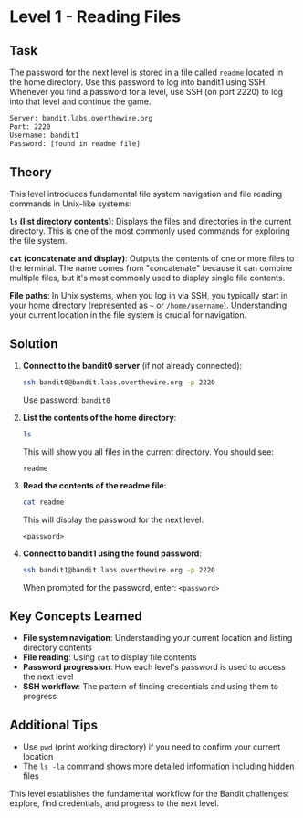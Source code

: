 # Level 1 - Reading Files

## Task

The password for the next level is stored in a file called `readme` located in the home directory. Use this password to log into bandit1 using SSH. Whenever you find a password for a level, use SSH (on port 2220) to log into that level and continue the game.

```sh
Server: bandit.labs.overthewire.org
Port: 2220
Username: bandit1
Password: [found in readme file]
```

## Theory

This level introduces fundamental file system navigation and file reading commands in Unix-like systems:

**`ls` (list directory contents)**: Displays the files and directories in the current directory. This is one of the most commonly used commands for exploring the file system.

**`cat` (concatenate and display)**: Outputs the contents of one or more files to the terminal. The name comes from "concatenate" because it can combine multiple files, but it's most commonly used to display single file contents.

**File paths**: In Unix systems, when you log in via SSH, you typically start in your home directory (represented as `~` or `/home/username`). Understanding your current location in the file system is crucial for navigation.

## Solution

1. **Connect to the bandit0 server** (if not already connected):
   ```sh
   ssh bandit0@bandit.labs.overthewire.org -p 2220
   ```
   Use password: `bandit0`

2. **List the contents of the home directory**:
   ```sh
   ls
   ```
   This will show you all files in the current directory. You should see:
   ```
   readme
   ```

3. **Read the contents of the readme file**:
   ```sh
   cat readme
   ```
   This will display the password for the next level:
   ```
   <password>
   ```

4. **Connect to bandit1 using the found password**:
   ```sh
   ssh bandit1@bandit.labs.overthewire.org -p 2220
   ```
   When prompted for the password, enter: `<password>`

## Key Concepts Learned

- **File system navigation**: Understanding your current location and listing directory contents
- **File reading**: Using `cat` to display file contents
- **Password progression**: How each level's password is used to access the next level
- **SSH workflow**: The pattern of finding credentials and using them to progress

## Additional Tips

- Use `pwd` (print working directory) if you need to confirm your current location
- The `ls -la` command shows more detailed information including hidden files

This level establishes the fundamental workflow for the Bandit challenges: explore, find credentials, and progress to the next level.
